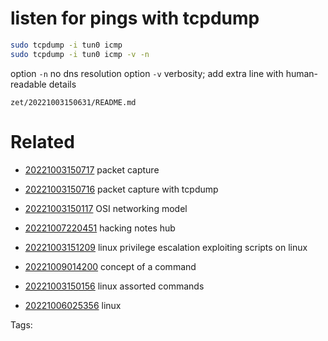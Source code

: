 # listen for pings with tcpdump
```bash
sudo tcpdump -i tun0 icmp
sudo tcpdump -i tun0 icmp -v -n
```
option `-n` no dns resolution
option `-v` verbosity; add extra line with human-readable details

` zet/20221003150631/README.md `

# Related

- [20221003150717](/zet/20221003150717/README.md) packet capture

- [20221003150716](/zet/20221003150716/README.md) packet capture with tcpdump

- [20221003150117](/zet/20221003150117/README.md) OSI networking model

- [20221007220451](/zet/20221007220451/README.md) hacking notes hub

- [20221003151209](/zet/20221003151209/README.md) linux privilege escalation exploiting scripts on linux

- [20221009014200](/zet/20221009014200/README.md) concept of a command
- [20221003150156](/zet/20221003150156/README.md) linux assorted commands
- [20221006025356](/zet/20221006025356/README.md) linux

Tags:

    
